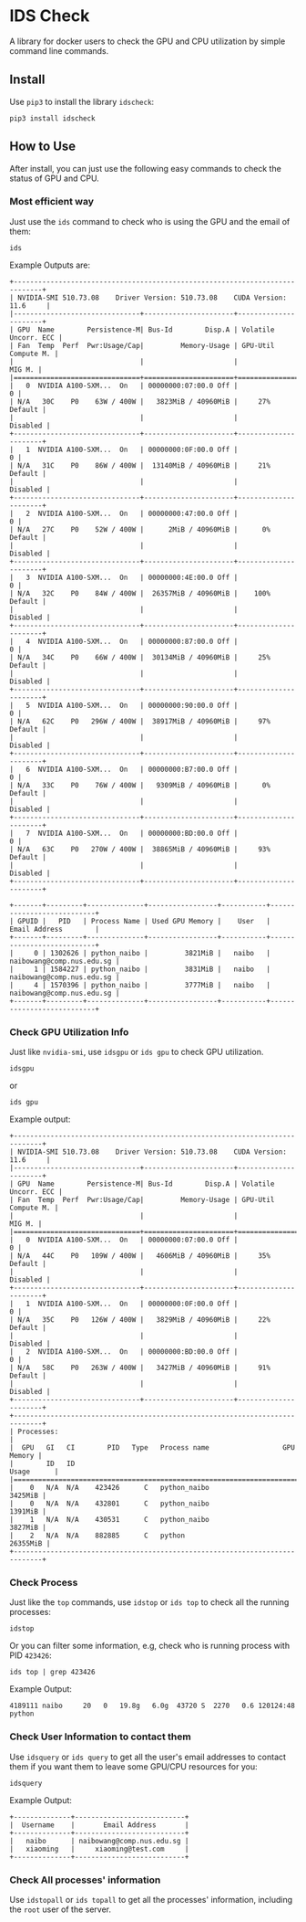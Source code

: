 # IDS Check

A library for docker users to check the GPU and CPU utilization by simple command line commands.

## Install

Use `pip3` to install the library `idscheck`:

```
pip3 install idscheck
```

## How to Use

After install, you can just use the following easy commands to check the status of GPU and CPU.

### Most efficient way

Just use the `ids` command to check who is using the GPU and the email of them:

```
ids
```

Example Outputs are:

```
+-----------------------------------------------------------------------------+
| NVIDIA-SMI 510.73.08    Driver Version: 510.73.08    CUDA Version: 11.6     |
|-------------------------------+----------------------+----------------------+
| GPU  Name        Persistence-M| Bus-Id        Disp.A | Volatile Uncorr. ECC |
| Fan  Temp  Perf  Pwr:Usage/Cap|         Memory-Usage | GPU-Util  Compute M. |
|                               |                      |               MIG M. |
|===============================+======================+======================|
|   0  NVIDIA A100-SXM...  On   | 00000000:07:00.0 Off |                    0 |
| N/A   30C    P0    63W / 400W |   3823MiB / 40960MiB |     27%      Default |
|                               |                      |             Disabled |
+-------------------------------+----------------------+----------------------+
|   1  NVIDIA A100-SXM...  On   | 00000000:0F:00.0 Off |                    0 |
| N/A   31C    P0    86W / 400W |  13140MiB / 40960MiB |     21%      Default |
|                               |                      |             Disabled |
+-------------------------------+----------------------+----------------------+
|   2  NVIDIA A100-SXM...  On   | 00000000:47:00.0 Off |                    0 |
| N/A   27C    P0    52W / 400W |      2MiB / 40960MiB |      0%      Default |
|                               |                      |             Disabled |
+-------------------------------+----------------------+----------------------+
|   3  NVIDIA A100-SXM...  On   | 00000000:4E:00.0 Off |                    0 |
| N/A   32C    P0    84W / 400W |  26357MiB / 40960MiB |    100%      Default |
|                               |                      |             Disabled |
+-------------------------------+----------------------+----------------------+
|   4  NVIDIA A100-SXM...  On   | 00000000:87:00.0 Off |                    0 |
| N/A   34C    P0    66W / 400W |  30134MiB / 40960MiB |     25%      Default |
|                               |                      |             Disabled |
+-------------------------------+----------------------+----------------------+
|   5  NVIDIA A100-SXM...  On   | 00000000:90:00.0 Off |                    0 |
| N/A   62C    P0   296W / 400W |  38917MiB / 40960MiB |     97%      Default |
|                               |                      |             Disabled |
+-------------------------------+----------------------+----------------------+
|   6  NVIDIA A100-SXM...  On   | 00000000:B7:00.0 Off |                    0 |
| N/A   33C    P0    76W / 400W |   9309MiB / 40960MiB |      0%      Default |
|                               |                      |             Disabled |
+-------------------------------+----------------------+----------------------+
|   7  NVIDIA A100-SXM...  On   | 00000000:BD:00.0 Off |                    0 |
| N/A   63C    P0   270W / 400W |  38865MiB / 40960MiB |     93%      Default |
|                               |                      |             Disabled |
+-------------------------------+----------------------+----------------------+

+-------+---------+--------------+-----------------+-----------+---------------------------+
| GPUID |   PID   | Process Name | Used GPU Memory |    User   |      Email Address        |
+-------+---------+--------------+-----------------+-----------+---------------------------+
|     0 | 1302626 | python_naibo |         3821MiB |   naibo   | naibowang@comp.nus.edu.sg |
|     1 | 1584227 | python_naibo |         3831MiB |   naibo   | naibowang@comp.nus.edu.sg |
|     4 | 1570396 | python_naibo |         3777MiB |   naibo   | naibowang@comp.nus.edu.sg |
+-------+---------+--------------+-----------------+-----------+---------------------------+

```


### Check GPU Utilization Info

Just like `nvidia-smi`, use `idsgpu` or `ids gpu` to check GPU utilization.

```shell
idsgpu
```

or

```shell
ids gpu
```

Example output:
```
+-----------------------------------------------------------------------------+
| NVIDIA-SMI 510.73.08    Driver Version: 510.73.08    CUDA Version: 11.6     |
|-------------------------------+----------------------+----------------------+
| GPU  Name        Persistence-M| Bus-Id        Disp.A | Volatile Uncorr. ECC |
| Fan  Temp  Perf  Pwr:Usage/Cap|         Memory-Usage | GPU-Util  Compute M. |
|                               |                      |               MIG M. |
|===============================+======================+======================|
|   0  NVIDIA A100-SXM...  On   | 00000000:07:00.0 Off |                    0 |
| N/A   44C    P0   109W / 400W |   4606MiB / 40960MiB |     35%      Default |
|                               |                      |             Disabled |
+-------------------------------+----------------------+----------------------+
|   1  NVIDIA A100-SXM...  On   | 00000000:0F:00.0 Off |                    0 |
| N/A   35C    P0   126W / 400W |   3829MiB / 40960MiB |     22%      Default |
|                               |                      |             Disabled |
|   2  NVIDIA A100-SXM...  On   | 00000000:BD:00.0 Off |                    0 |
| N/A   58C    P0   263W / 400W |   3427MiB / 40960MiB |     91%      Default |
|                               |                      |             Disabled |
+-------------------------------+----------------------+----------------------+
+-----------------------------------------------------------------------------+
| Processes:                                                                  |
|  GPU   GI   CI        PID   Type   Process name                  GPU Memory |
|        ID   ID                                                   Usage      |
|=============================================================================|
|    0   N/A  N/A    423426      C   python_naibo                     3425MiB |
|    0   N/A  N/A    432801      C   python_naibo                     1391MiB |
|    1   N/A  N/A    430531      C   python_naibo                     3827MiB |
|    2   N/A  N/A    882885      C   python                          26355MiB |
+-----------------------------------------------------------------------------+

```

### Check Process

Just like the `top` commands, use `idstop` or `ids top` to check all the running processes:

```shell
idstop
```

Or you can filter some information, e.g, check who is running process with PID `423426`:

```shell
ids top | grep 423426
```

Example Output:

```
4189111 naibo     20   0   19.8g   6.0g  43720 S  2270   0.6 120124:48 python
```

### Check User Information to contact them

Use `idsquery` or `ids query` to get all the user's email addresses to contact them if you want them to leave some GPU/CPU resources for you:

```shell
idsquery
```

Example Output:
```
+--------------+---------------------------+
|  Username    |       Email Address       |
+--------------+---------------------------+
|   naibo      | naibowang@comp.nus.edu.sg |
|   xiaoming   |     xiaoming@test.com     |
+--------------+---------------------------+
```

### Check All processes' information

Use `idstopall` or `ids topall` to get all the processes' information, including the `root` user of the server.